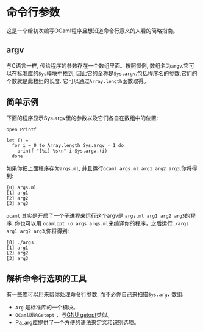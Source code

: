 <!-- ((! set title 命令行参数 !)) ((! set learn !)) -->
<!-- ((! set center !)) -->

命令行参数
=========

这是一个给初次编写OCaml程序且想知道命令行意义的人看的简略指南。

argv
----

与C语言一样, 传给程序的参数存在一个数组里面。按照惯例,
数组名为`argv`.它可以在标准库的`Sys`模块中找到,
因此它的全称是`Sys.argv`.包括程序名的参数,它们的个数就是此数组的长度.
它可以通过`Array.length`函数取得。

简单示例
--------

下面的程序显示Sys.argv里的参数以及它们各自在数组中的位置:

```ocamltop
open Printf
  
let () =
  for i = 0 to Array.length Sys.argv - 1 do
    printf "[%i] %s\n" i Sys.argv.(i)
  done
```

如果你把上面程序存为`args.ml`,
并且运行`ocaml args.ml arg1 arg2 arg3`,你将得到:

    [0] args.ml
    [1] arg1
    [2] arg2
    [3] arg3

`ocaml` 其实是开启了一个子进程来运行这个argv是
`args.ml arg1 arg2 arg3`的程序. 你也可以用
`ocamlopt -o args args.ml`来编译你的程序，之后运行`./args arg1 arg2 arg3`,你将得到:

    [0] ./args
    [1] arg1
    [2] arg2
    [3] arg3

解析命令行选项的工具
--------------------

有一些库可以用来帮你处理命令行参数, 而不必你自己来扫描`Sys.argv` 数组:

- `Arg` 是标准库的一个模块。
- `OCaml版的Getopt` ，与[GNU
  getopt](http://www.gnu.org/software/libc/manual/html_node/Getopt.html)类似。
- [Pa_arg](http://www-personal.umich.edu/~ebreck/code/pa_arg/)库提供了一个方便的语法来定义和识别选项。
